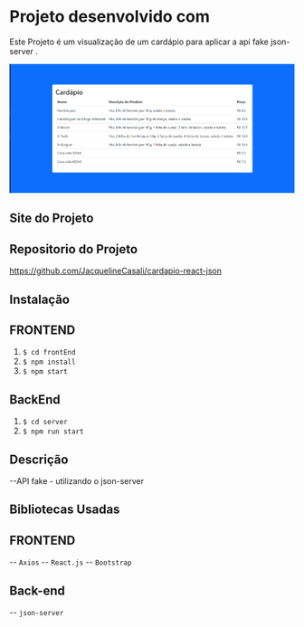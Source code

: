 # Projeto desenvolvido com

Este Projeto é um visualização de um cardápio para aplicar a api fake json-server .

 <p align="center">
  <img src="./frontEnd/public/image.png" width="600px">
</p>



## Site do Projeto



## Repositorio do Projeto

https://github.com/JacquelineCasali/cardapio-react-json

## Instalação

## FRONTEND

1. `$ cd frontEnd`
2. `$ npm install`
3. `$ npm start`

## BackEnd

1. `$ cd server`
2. `$ npm run start`


## Descrição

--API fake - utilizando o json-server

## Bibliotecas Usadas

## FRONTEND

-- `Axios`
-- `React.js`
-- `Bootstrap`

 ## Back-end
-- `json-server`



